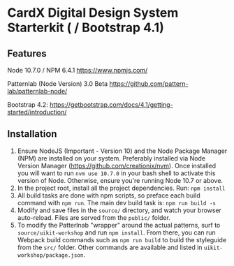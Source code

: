 # CardX Digital Design System Starterkit ( / Bootstrap 4.1)

## Features

Node 10.7.0 / NPM 6.4.1
https://www.npmjs.com/

Patternlab (Node Version) 3.0 Beta
https://github.com/pattern-lab/patternlab-node/

Bootstrap 4.2:
https://getbootstrap.com/docs/4.1/getting-started/introduction/

## Installation

1. Ensure NodeJS (Important - Version 10) and the Node Package Manager (NPM) are installed on your system. Preferably installed via Node Version Manager (https://github.com/creationix/nvm).
   Once installed you will want to run `nvm use 10.7.0` in your bash shell to activate this version of Node. Otherwise, ensure you're running Node 10.7 or above.
2. In the project root, install all the project dependencies. Run:
   `npm install`
3. All build tasks are done with npm scripts, so preface each build command with `npm run`. The main dev build task is:
   `npm run build -s`
4. Modify and save files in the `source/` directory, and watch your browser auto-reload. Files are served from the `public/` folder.
5. To modify the Patterlnab "wrapper" around the actual patterns, surf to `source/uikit-workshop` and run `npm install`. From there, you can run Webpack build commands such as `npm run build` to build the styleguide from the `src/` folder. Other commands are available and listed in `uikit-workshop/package.json`.

